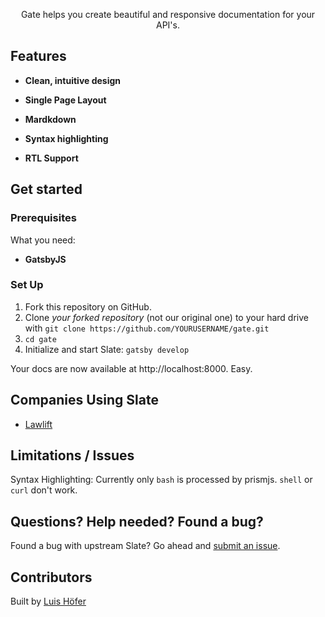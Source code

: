 <p align="center">Gate helps you create beautiful and responsive documentation for your API's.</p>


Features
------------

* **Clean, intuitive design** 

* **Single Page Layout** 

* **Mardkdown** 

* **Syntax highlighting** 

* **RTL Support** 

Get started
------------------------------

### Prerequisites

What you need:

 - **GatsbyJS** 

### Set Up

1. Fork this repository on GitHub.
2. Clone *your forked repository* (not our original one) to your hard drive with `git clone https://github.com/YOURUSERNAME/gate.git`
3. `cd gate`
4. Initialize and start Slate: `gatsby develop`

Your docs are now available at http://localhost:8000. Easy. 


Companies Using Slate
---------------------------------

* [Lawlift](https://www.lawlift.de/)

Limitations / Issues
--------------------
Syntax Highlighting: Currently only `bash` is processed by prismjs. 
`shell` or `curl` don't work.

Questions? Help needed? Found a bug?
--------------------

Found a bug with upstream Slate? Go ahead and [submit an issue](https://github.com/sarasate/gate/issues). 

Contributors
--------------------

Built by [Luis Höfer](https://luis.hoefer.co) 

